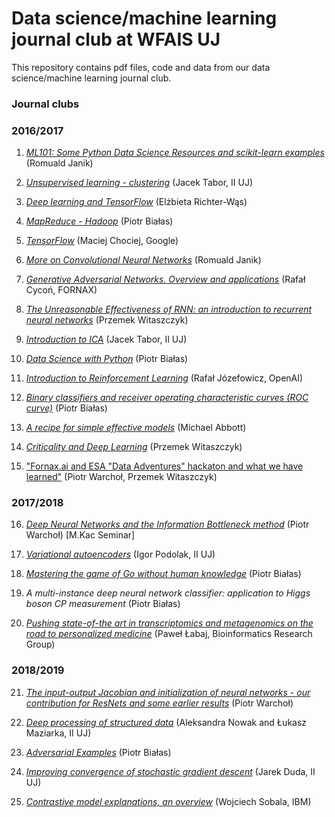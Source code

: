 # Data science/machine learning journal club at WFAIS UJ

This repository contains pdf files, code and data from our data science/machine learning journal club.

### Journal clubs

### 2016/2017

1. [*ML101: Some Python Data Science Resources and scikit-learn examples*](https://github.com/rmldj/data-science-journal-club/tree/master/journal_club_1) (Romuald Janik)
2. [*Unsupervised learning - clustering*](https://github.com/rmldj/data-science-journal-club/raw/master/journal_club_2/ref-tabor.pdf) (Jacek Tabor, II UJ)

3. [*Deep learning and TensorFlow*](https://github.com/rmldj/data-science-journal-club/raw/master/journal_club_3/DataScience_18Nov16.pdf) (Elżbieta Richter-Wąs)

4. [*MapReduce - Hadoop*](https://github.com/rmldj/data-science-journal-club/raw/master/journal_club_4/hadoop.pdf) (Piotr Białas)

5. [*TensorFlow*](https://github.com/rmldj/data-science-journal-club/raw/master/journal_club_5/TF-WFAIS.pdf) (Maciej Chociej, Google)

6. [*More on Convolutional Neural Networks*](https://github.com/rmldj/data-science-journal-club/raw/master/journal_club_6/cnn.pdf) (Romuald Janik)

7. [*Generative Adversarial  Networks. Overview and applications*](https://github.com/rmldj/data-science-journal-club/raw/master/journal_club_7/gan_uj.pdf) (Rafał Cycoń, FORNAX)

8. [*The Unreasonable Effectiveness of RNN: an
introduction to recurrent neural networks*](https://github.com/rmldj/data-science-journal-club/raw/master/journal_club_8/IntroToRNN.pdf) (Przemek Witaszczyk)

9. [*​Introduction to ICA*](https://github.com/rmldj/data-science-journal-club/raw/master/journal_club_9/ica.pdf) (Jacek Tabor, II UJ)

10. [*Data Science with Python*](https://github.com/rmldj/data-science-journal-club/tree/master/journal_club_10) (Piotr Białas)

11. [*Introduction to Reinforcement Learning*](https://github.com/rmldj/data-science-journal-club/tree/master/journal_club_11) (Rafał Józefowicz, OpenAI)

12. [*Binary classifiers and receiver operating characteristic curves (ROC curve)*](https://github.com/rmldj/data-science-journal-club/tree/master/journal_club_12) (Piotr Białas)

13. [*A recipe for simple effective models*](https://github.com/rmldj/data-science-journal-club/raw/master/journal_club_13/UJ_talk_May_2017_v2.pdf) (Michael Abbott)

14. [*​Criticality and Deep Learning*](https://github.com/rmldj/data-science-journal-club/raw/master/journal_club_14/CriticalNN.pdf) (Przemek Witaszczyk)

15. ["Fornax.ai and ESA "Data Adventures" hackaton and what we have learned"](https://github.com/dataadventures/mars_express_orbiter) (Piotr Warchoł, Przemek Witaszczyk)

### 2017/2018

16. [*Deep Neural Networks and the Information Bottleneck method*](https://github.com/rmldj/data-science-journal-club/raw/master/journal_club_16/DNNeoc.pdf) (Piotr Warchoł) [M.Kac Seminar]

17. [*Variational autoencoders*](https://github.com/rmldj/data-science-journal-club/tree/master/journal_club_17/vae.ipynb) (Igor Podolak, II UJ)

18. [*Mastering the game of Go without human knowledge*](https://github.com/rmldj/data-science-journal-club/raw/master/journal_club_18/alpha_zero.pdf) (Piotr Białas)

19. *A multi-instance deep neural network classifier: application to Higgs boson CP measurement* (Piotr Białas)

20. [*Pushing state-of-the art in transcriptomics and metagenomics on the road to personalized medicine*](https://github.com/rmldj/data-science-journal-club/raw/master/journal_club_20/Labaj_Ardigen_19062018.pdf) (Paweł Łabaj, Bioinformatics Research Group)

### 2018/2019

21. [*The input-output Jacobian and initialization of neural networks - our contribution for ResNets and some earlier results*](https://github.com/rmldj/data-science-journal-club/raw/master/journal_club_21/Data_Science_Journal_Club_RMTandNN.pdf) (Piotr Warchoł)

22. [*Deep processing of structured data*](https://github.com/rmldj/data-science-journal-club/raw/master/journal_club_22/Set_F.pdf) (Aleksandra Nowak and Łukasz Maziarka, II UJ)

23. [*Adversarial Examples*](https://github.com/rmldj/data-science-journal-club/tree/master/journal_club_23) (Piotr Białas)

24. [*Improving convergence of stochastic gradient descent*](https://github.com/rmldj/data-science-journal-club/raw/master/journal_club_24/SGD.pdf) (Jarek Duda, II UJ)


25. [*Contrastive model explanations, an overview*](https://github.com/rmldj/data-science-journal-club/raw/master/journal_club_25/contrastive_explanations.pdf) (Wojciech Sobala, IBM)